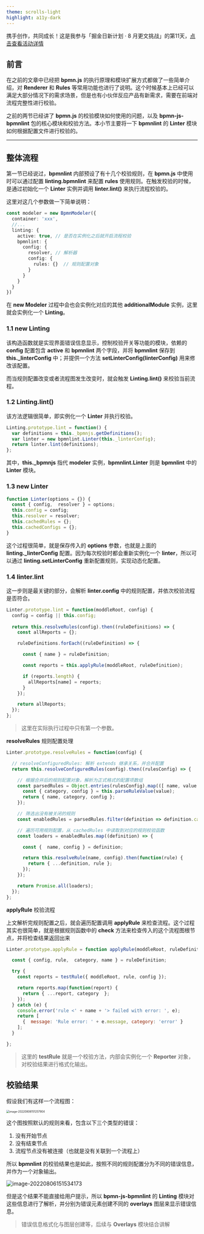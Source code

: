 ```yaml
---
theme: scrolls-light
highlight: a11y-dark
---
```


携手创作，共同成长！这是我参与「掘金日新计划 · 8 月更文挑战」的第11天，[点击查看活动详情](https://juejin.cn/post/7123120819437322247)

## 前言

在之前的文章中已经把 **bpmn.js** 的执行原理和模块扩展方式都做了一些简单介绍，对 **Renderer** 和 **Rules** 等常用功能也进行了说明。这个时候基本上已经可以满足大部分情况下的需求场景，但是也有小伙伴反应产品有新需求，需要在前端对流程完整性进行校验。

之前的两节已经讲了 **bpmn.js** 的校验模块如何使用的问题，以及 **bpmn-js-bpmnlint** 包的核心模块和校验方法。本小节主要将一下 **bpmnlint** 的 **Linter** 模块如何根据配置文件进行校验的。

-----

## 整体流程

第一节已经说过，**bpmnlint** 内部预设了有十几个校验规则，在 **bpmn.js** 中使用时可以通过配置 **linting.bpmnlint** 来配置 **rules** 使用规则。在触发校验的时候，是通过初始化一个 **Linter** 实例并调用 **linter.lint()** 来执行流程校验的。

这里对这几个参数做一下简单说明：

```typescript
const modeler = new BpmnModeler({
  container: 'xxx',
  //...
  linting: {
    active: true, // 是否在实例化之后就开启流程校验
    bpmnlint: {
      config: {
        resolver, // 解析器
        config: {
          rules: {}  // 规则配置对象
        }
      }
    }
  }
})
```

在 **new Modeler** 过程中会也会实例化对应的其他 **additionalModule** 实例，这里就会实例化一个 **Linting**。

### 1.1 new Linting

该构造函数就是实现界面错误信息显示，控制校验开关等功能的模块，依赖的 **config** 配置包含 **active** 和 **bpmnlint** 两个字段，并将 **bpmnlint** 保存到 **this._linterConfig** 中；并提供一个方法 **setLinterConfig(linterConfig)** 用来修改该配置。

而当规则配置改变或者流程图发生改变时，就会触发 **Linting.lint()** 来校验当前流程。

### 1.2 Linting.lint()

该方法逻辑很简单，即实例化一个 **Linter** 并执行校验。

```javascript
Linting.prototype.lint = function() {
  var definitions = this._bpmnjs.getDefinitions();
  var linter = new bpmnlint.Linter(this._linterConfig);
  return linter.lint(definitions);
};
```

其中，**this._bpmnjs** 指代 **modeler** 实例，**bpmnlint.Linter** 则是 **bpmnlint** 中的 **Linter** 模块。

### 1.3 new Linter

```javascript
function Linter(options = {}) {
  const { config,  resolver } = options;
  this.config = config;
  this.resolver = resolver;
  this.cachedRules = {};
  this.cachedConfigs = {};
}
```

这个过程很简单，就是保存传入的 **options** 参数，也就是上面的 **linting._linterConfig** 配置。因为每次校验时都会重新实例化一个 **linter**，所以可以通过 **linting.setLinterConfig** 重新配置规则，实现动态化配置。

### 1.4 linter.lint

这一步则是最关键的部分，会解析 **linter.config** 中的规则配置，并依次校验流程是否符合。

```javascript
Linter.prototype.lint = function(moddleRoot, config) {
  config = config || this.config;
  
  return this.resolveRules(config).then((ruleDefinitions) => {
    const allReports = {};

    ruleDefinitions.forEach((ruleDefinition) => {

      const { name } = ruleDefinition;

      const reports = this.applyRule(moddleRoot, ruleDefinition);

      if (reports.length) {
        allReports[name] = reports;
      }
    });

    return allReports;
  });
};
```

> 这里在实际执行过程中只有第一个参数。

**resolveRules** 规则配置处理

```javascript
Linter.prototype.resolveRules = function(config) {

  // resolveConfiguredRules: 解析 extends 继承关系，并合并配置
  return this.resolveConfiguredRules(config).then((rulesConfig) => {

    // 根据合并后的规则配置对象，解析为正式格式的配置项数组
    const parsedRules = Object.entries(rulesConfig).map(([ name, value ]) => {
      const { category, config } = this.parseRuleValue(value);
      return { name, category, config };
    });

    // 筛选出没有被关闭的规则
    const enabledRules = parsedRules.filter(definition => definition.category !== 'off');

    // 遍历可用规则配置，从 cachedRules 中读取到对应的规则校验函数
    const loaders = enabledRules.map((definition) => {

      const {  name, config } = definition;

      return this.resolveRule(name, config).then(function(rule) {
        return { ...definition, rule };
      });
    });

    return Promise.all(loaders);
  });
};
```

**applyRule** 校验流程

上文解析完规则配置之后，就会遍历配置调用 **applyRule** 来检查流程。这个过程其实也很简单，就是根据规则函数中的 **check** 方法来检查传入的这个流程图根节点，并将检查结果返回出来

```javascript
Linter.prototype.applyRule = function applyRule(moddleRoot, ruleDefinition) {

  const { config, rule,  category, name } = ruleDefinition;

  try {
    const reports = testRule({ moddleRoot, rule, config });

    return reports.map(function(report) {
      return { ...report, category  };
    });
  } catch (e) {
    console.error('rule <' + name + '> failed with error: ', e);
    return [
      {  message: 'Rule error: ' + e.message, category: 'error' }
    ];
  }

};
```

> 这里的 **testRule** 就是一个校验方法，内部会实例化一个 **Reporter** 对象，对校验结果进行格式化输出。

## 校验结果

假设我们有这样一个流程图：

<img src="image-20220806151257904.png" alt="image-20220806151257904" style="zoom:50%;" />

这个图按照默认的规则来看，包含以下三个类型的错误：

1. 没有开始节点
2. 没有结束节点
3. 流程节点没有被连接（也就是没有关联到一个流程上）

所以 **bpmnlint** 的校验结果也是如此，按照不同的规则配置分为不同的错误信息，并作为一个对象输出。

![image-20220806151534173](image-20220806151534173.png)

但是这个结果不能直接给用户提示，所以 **bpmn-js-bpmnlint** 的 **Linting** 模块对这些信息进行了解析，并分别为错误元素创建不同的 **overlays** 图层来显示错误信息。

> 错误信息格式化与图层创建等，后续与 **Overlays** 模块结合讲解
